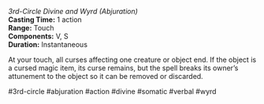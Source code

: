 *3rd-Circle Divine and Wyrd (Abjuration)*    
**Casting Time:** 1 action    
**Range:** Touch  
**Components:** V, S  
**Duration:** Instantaneous

At your touch, all curses affecting one creature or object end. If the object is a cursed magic item, its curse remains, but the spell breaks its owner’s attunement to the object so it can be removed or discarded.

#3rd-circle #abjuration #action #divine #somatic #verbal #wyrd
